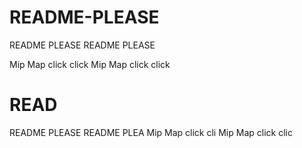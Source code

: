 # README-PLEASE
README PLEASE
README PLEASE

Mip Map click click
Mip Map click click
# READ
README PLEASE
README PLEA
Mip Map click cli
Mip Map click clic
